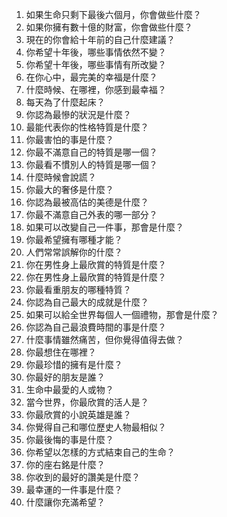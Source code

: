 1. 如果生命只剩下最後六個月，你會做些什麼？
2. 如果你擁有數十億的財富，你會做些什麼？
3. 現在的你會給十年前的自己什麼建議？
4. 你希望十年後，哪些事情依然不變？
5. 你希望十年後，哪些事情有所改變？
6. 在你心中，最完美的幸福是什麼？
7. 什麼時候、在哪裡，你感到最幸福？
8. 每天為了什麼起床？
9. 你認為最慘的狀況是什麼？
10. 最能代表你的性格特質是什麼？
11. 你最害怕的事是什麼？
12. 你最不滿意自己的特質是哪一個？
13. 你最看不慣別人的特質是哪一個？
14. 什麼時候會說謊？
15. 你最大的奢侈是什麼？
16. 你認為最被高估的美德是什麼？
17. 你最不滿意自己外表的哪一部分？
18. 如果可以改變自己一件事，那會是什麼？
19. 你最希望擁有哪種才能？
20. 人們常常誤解你的什麼？
21. 你在男性身上最欣賞的特質是什麼？
22. 你在男性身上最欣賞的特質是什麼？
23. 你最看重朋友的哪種特質？
24. 你認為自己最大的成就是什麼？
25. 如果可以給全世界每個人一個禮物，那會是什麼？
26. 你認為自己最浪費時間的事是什麼？
27. 什麼事情雖然痛苦，但你覺得值得去做？
28. 你最想住在哪裡？
29. 你最珍惜的擁有是什麼？
30. 你最好的朋友是誰？
31. 生命中最愛的人或物？
32. 當今世界，你最欣賞的活人是？
33. 你最欣賞的小說英雄是誰？
34. 你覺得自己和哪位歷史人物最相似？
35. 你最後悔的事是什麼？
36. 你希望以怎樣的方式結束自己的生命？
37. 你的座右銘是什麼？
38. 你收到的最好的讚美是什麼？
39. 最幸運的一件事是什麼？
40. 什麼讓你充滿希望？